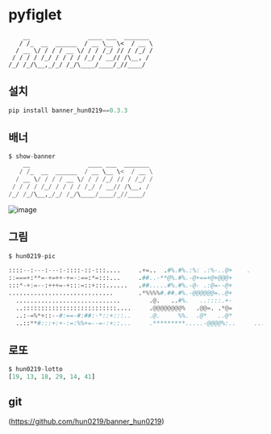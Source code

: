 # **pyfiglet**

```
    __                ____ ___  _______
   / /_  __  ______  / __ \__ \<  / __ \
  / __ \/ / / / __ \/ / / /_/ // / /_/ /
 / / / / /_/ / / / / /_/ / __// /\__, /
/_/ /_/\__,_/_/ /_/\____/____/_//____/

```
## **설치**
```py
pip install banner_hun0219==0.3.3
```
## **배너**
```py
$ show-banner
    __                ____ ___  _______
   / /_  __  ______  / __ \__ \<  / __ \
  / __ \/ / / / __ \/ / / /_/ // / /_/ /
 / / / / /_/ / / / / /_/ / __// /\__, /
/_/ /_/\__,_/_/ /_/\____/____/_//____/

```
![image](https://github.com/user-attachments/assets/3ac80153-42a9-43d8-88be-0cf0b8be0f73)

## **그림**
```py
$ hun0219-pic

::::--:---:---:-::::-::-:::....     .+=..  .#%.#%.:%: .:%-..@+    .    ..:::-=+--=:::....
::===+:**=-+=++-+=-:==:*=:::...     .##..-**@%.#%.-@+==+@+@@@+         ..::::::::::::...............
:::*-+:=--:+++=-+:::=::+:::......   .##.....#%.#%.-@- .:@=--@+         ................:::::-:-:-:::
.............................       .*%%%%#.##.#%.-@@@@@@=..@+                        .:::*#+=:-::::
  .............................        .@.   ..#%.   ..::::.+-                        ..::-##-::::::
  ..::::::::::::::::::::::::::....     .@@@@@@@@%   .@@=. .*@=                        ..............
  ..:-=%*+::--#:==-#:##:-*::+:::..     .@.     %%.  .@*   ..@*
  ..::**#:::+:+-:=:%%+=--=-:+::...     .*********.....-@@@@%:..     ....::::::::::::::::::::::::::..
```

## **로또**
```py
$ hun0219-lotto
[19, 13, 18, 29, 14, 41]
```

## **git**
(https://github.com/hun0219/banner_hun0219)
